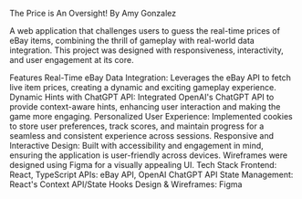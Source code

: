 
The Price is An Oversight! By Amy Gonzalez

A web application that challenges users to guess the real-time prices of eBay items, combining the thrill of gameplay with real-world data integration. This project was designed with responsiveness, interactivity, and user engagement at its core.

Features
Real-Time eBay Data Integration: Leverages the eBay API to fetch live item prices, creating a dynamic and exciting gameplay experience.
Dynamic Hints with ChatGPT API: Integrated OpenAI's ChatGPT API to provide context-aware hints, enhancing user interaction and making the game more engaging.
Personalized User Experience: Implemented cookies to store user preferences, track scores, and maintain progress for a seamless and consistent experience across sessions.
Responsive and Interactive Design: Built with accessibility and engagement in mind, ensuring the application is user-friendly across devices. Wireframes were designed using Figma for a visually appealing UI.
Tech Stack
Frontend: React, TypeScript
APIs: eBay API, OpenAI ChatGPT API
State Management: React's Context API/State Hooks
Design & Wireframes: Figma
